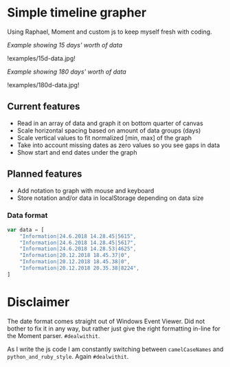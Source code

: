 # Simple timeline grapher

Using Raphael, Moment and custom js to keep myself fresh with coding.

*Example showing 15 days' worth of data*

!examples/15d-data.jpg!

*Example showing 180 days' worth of data*

!examples/180d-data.jpg!


## Current features

* Read in an array of data and graph it on bottom quarter of canvas
* Scale horizontal spacing based on amount of data groups (days)
* Scale vertical values to fit normalized [min, max] of the graph
* Take into account missing dates as zero values so you see gaps in data
* Show start and end dates under the graph

## Planned features

* Add notation to graph with mouse and keyboard
* Store notation and/or data in localStorage depending on data size


### Data format

```js
var data = [
    "Information|24.6.2018 14.28.45|5615",
    "Information|24.6.2018 14.28.45|5617",
    "Information|24.6.2018 14.28.53|4625",
    "Information|20.12.2018 18.45.37|0",
    "Information|20.12.2018 18.45.38|0",
    "Information|20.12.2018 20.35.38|8224",
]
```

# Disclaimer

The date format comes straight out of Windows Event Viewer. Did not bother to fix it in any way, but rather just give the right formatting in-line for the Moment parser. `#dealwithit`.

As I write the js code I am constantly switching between `camelCaseNames` and `python_and_ruby_style`. Again `#dealwithit`.